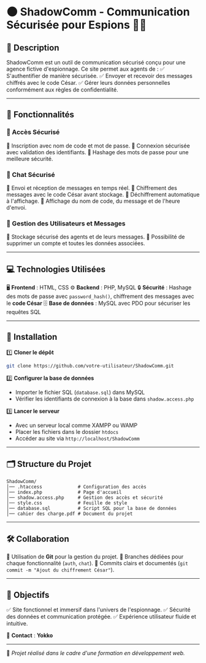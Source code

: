 # 🌑 ShadowComm - Communication Sécurisée pour Espions 🕵️‍♂️

## 📖 Description
ShadowComm est un outil de communication sécurisé conçu pour une agence fictive d'espionnage. Ce site permet aux agents de :
✅ S'authentifier de manière sécurisée.
✅ Envoyer et recevoir des messages chiffrés avec le code César.
✅ Gérer leurs données personnelles conformément aux règles de confidentialité.

---

## 🎯 Fonctionnalités
### 🔐 Accès Sécurisé
🔹 Inscription avec nom de code et mot de passe.
🔹 Connexion sécurisée avec validation des identifiants.
🔹 Hashage des mots de passe pour une meilleure sécurité.

### 💬 Chat Sécurisé
🔹 Envoi et réception de messages en temps réel.
🔹 Chiffrement des messages avec le code César avant stockage.
🔹 Déchiffrement automatique à l'affichage.
🔹 Affichage du nom de code, du message et de l'heure d'envoi.

### 📂 Gestion des Utilisateurs et Messages
🔹 Stockage sécurisé des agents et de leurs messages.
🔹 Possibilité de supprimer un compte et toutes les données associées.

---

## 💻 Technologies Utilisées
🖥️ **Frontend** : HTML, CSS
⚙️ **Backend** : PHP, MySQL
🔒 **Sécurité** : Hashage des mots de passe avec `password_hash()`, chiffrement des messages avec le **code César**
🗄️ **Base de données** : MySQL avec PDO pour sécuriser les requêtes SQL

---

## 🚀 Installation
1️⃣ **Cloner le dépôt**
   ```bash
   git clone https://github.com/votre-utilisateur/ShadowComm.git
   ```
2️⃣ **Configurer la base de données**
   - Importer le fichier SQL (`database.sql`) dans MySQL
   - Vérifier les identifiants de connexion à la base dans `shadow.access.php`

3️⃣ **Lancer le serveur**
   - Avec un serveur local comme XAMPP ou WAMP
   - Placer les fichiers dans le dossier `htdocs`
   - Accéder au site via `http://localhost/ShadowComm`

---

## 🗂️ Structure du Projet
```
ShadowComm/
│── .htaccess             # Configuration des accès
│── index.php             # Page d'accueil
│── shadow.access.php     # Gestion des accès et sécurité
│── style.css             # Feuille de style
│── database.sql          # Script SQL pour la base de données
│── cahier des charge.pdf # Document du projet
```

---

## 🛠 Collaboration
🔹 Utilisation de **Git** pour la gestion du projet.
🔹 Branches dédiées pour chaque fonctionnalité (`auth`, `chat`).
🔹 Commits clairs et documentés (`git commit -m "Ajout du chiffrement César"`).

---

## 🎯 Objectifs
✅ Site fonctionnel et immersif dans l'univers de l'espionnage.
✅ Sécurité des données et communication protégée.
✅ Expérience utilisateur fluide et intuitive.

📧 **Contact** : **Yokko**

---
🚀 *Projet réalisé dans le cadre d'une formation en développement web.*
